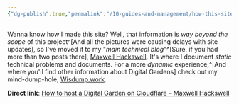 ```yaml
---
{"dg-publish":true,"permalink":"/10-guides-and-management/how-this-site-was-made/"}
---
```


Wanna know how I made this site? Well, that information is *way beyond the scope* of this project^[And all the pictures were causing delays with site updates], so I've moved it to my "*main technical blog*"^[Sure, if you had more than two posts there], [Maxwell Hackswell](https://www.maxwellhackswell.com). It's where I document *static* technical problems and documents. For a more *dynamic* experience,^[And where you'll find other information about Digital Gardens] check out my mind-dump-hole, [Wisdump.work](https://wisdump.work). 

**Direct link**: [How to host a Digital Garden on Cloudflare – Maxwell Hackswell](https://www.maxwellhackswell.com/projects/how-to-host-a-digital-garden-on-cloudflare/)

